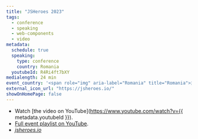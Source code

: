 ```yaml
---
title: "JSHeroes 2023"
tags:
  - conference
  - speaking
  - web-components
  - video
metadata:
  schedule: true
  speaking:
    type: conference
    country: Romania
  youtubeId: R4Ri4ft7bXY
medialength: 24 min
event_country: '<span role="img" aria-label="Romania" title="Romania">🇷🇴</span>'
external_icon_url: "https://jsheroes.io/"
showOnHomePage: false
---
```

<div class="fullwidth"><youtube-lite-player @slug="{{ metadata.youtubeId }}" @label="{{ title }}"></youtube-lite-player></div>

* Watch [the video on YouTube](https://www.youtube.com/watch?v={{ metadata.youtubeId }}).
* [Full event playlist on YouTube](https://www.youtube.com/playlist?list=PLB9NqTp0uKrR8g9ImDK2HPcpuC7oW8wYe).
* [_jsheroes.io_](https://jsheroes.io/)